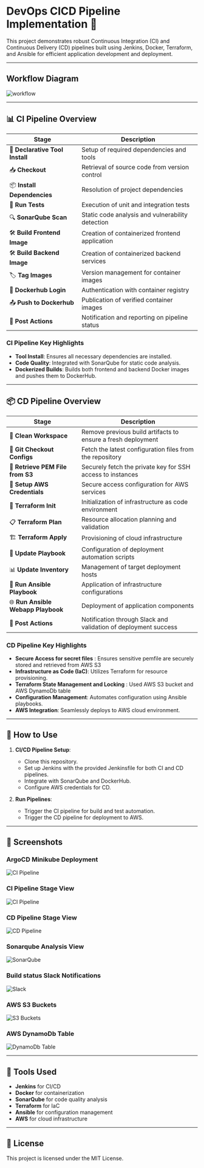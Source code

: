 # DevOps CICD Pipeline Implementation 🚀

This project demonstrates robust Continuous Integration (CI) and Continuous Delivery (CD) pipelines built using Jenkins, Docker, Terraform, and Ansible for efficient application development and deployment.

---

## Workflow Diagram

![workflow](https://raw.githubusercontent.com/Chanidu26/DevOps-Project/refs/heads/main/figures/workflow.png)

---

## 📊 CI Pipeline Overview

| Stage | Description |
|-------|-------------|
| 🔧 **Declarative Tool Install** | Setup of required dependencies and tools |
| 📥 **Checkout** | Retrieval of source code from version control |
| 📦 **Install Dependencies** | Resolution of project dependencies |
| 🧪 **Run Tests** | Execution of unit and integration tests |
| 🔍 **SonarQube Scan** | Static code analysis and vulnerability detection |
| 🛠️ **Build Frontend Image** | Creation of containerized frontend application |
| 🛠️ **Build Backend Image** | Creation of containerized backend services |
| 🏷️ **Tag Images** | Version management for container images |
| 🔑 **Dockerhub Login** | Authentication with container registry |
| 📤 **Push to Dockerhub** | Publication of verified container images |
| 📢 **Post Actions** | Notification and reporting on pipeline status |

### CI Pipeline Key Highlights
- **Tool Install**: Ensures all necessary dependencies are installed.
- **Code Quality**: Integrated with SonarQube for static code analysis.
- **Dockerized Builds**: Builds both frontend and backend Docker images and pushes them to DockerHub.

---

## 📦 CD Pipeline Overview

| Stage | Description |
|-------|-------------|
| 🧹 **Clean Workspace** | Remove previous build artifacts to ensure a fresh deployment |
| 🔄 **Git Checkout Configs** | Fetch the latest configuration files from the repository |
| 🔑 **Retrieve PEM File from S3** | Securely fetch the private key for SSH access to instances |
| 🔐 **Setup AWS Credentials** | Secure access configuration for AWS services |
| 🌱 **Terraform Init** | Initialization of infrastructure as code environment |
| 📋 **Terraform Plan** | Resource allocation planning and validation |
| 🏗️ **Terraform Apply** | Provisioning of cloud infrastructure |
| 📝 **Update Playbook** | Configuration of deployment automation scripts |
| 📊 **Update Inventory** | Management of target deployment hosts |
| 🚀 **Run Ansible Playbook** | Application of infrastructure configurations |
| 🌐 **Run Ansible Webapp Playbook** | Deployment of application components |
| 📢 **Post Actions** | Notification through Slack and validation of deployment success |

### CD Pipeline Key Highlights
- **Secure Access for secret files** : Ensures sensitive pemfile are securely stored and retrieved from AWS S3
- **Infrastructure as Code (IaC)**: Utilizes Terraform for resource provisioning.
- **Terraform State Management and Locking** : Used AWS S3 bucket and AWS DynamoDb table
- **Configuration Management**: Automates configuration using Ansible playbooks.
- **AWS Integration**: Seamlessly deploys to AWS cloud environment.

---

## 🚀 How to Use

1. **CI/CD Pipeline Setup**:
   - Clone this repository.
   - Set up Jenkins with the provided Jenkinsfile for both CI and CD pipelines.
   - Integrate with SonarQube and DockerHub.
   - Configure AWS credentials for CD.

2. **Run Pipelines**:
   - Trigger the CI pipeline for build and test automation.
   - Trigger the CD pipeline for deployment to AWS.

---

## 📸 Screenshots

### ArgoCD Minikube Deployment
![CI Pipeline](https://raw.githubusercontent.com/Chanidu26/DevOps-Project/refs/heads/main/figures/ArgoCD-Deploy.png)

### CI Pipeline Stage View
![CI Pipeline](https://raw.githubusercontent.com/Chanidu26/DevOps-Project/refs/heads/main/figures/CI.png)

### CD Pipeline Stage View
![CD Pipeline](https://raw.githubusercontent.com/Chanidu26/DevOps-Project/refs/heads/main/figures/CD.png)

### Sonarqube Analysis View
![SonarQube](https://raw.githubusercontent.com/Chanidu26/DevOps-Project/refs/heads/main/figures/CodeQuality.png)

### Build status Slack Notifications
![Slack](https://raw.githubusercontent.com/Chanidu26/DevOps-Project/refs/heads/main/figures/Slack.png)

### AWS S3 Buckets
![S3 Buckets](https://raw.githubusercontent.com/Chanidu26/DevOps-Project/refs/heads/main/figures/S3-Buckets.png)

### AWS DynamoDb Table
![DynamoDb Table](https://raw.githubusercontent.com/Chanidu26/DevOps-Project/refs/heads/main/figures/DynamoDb-Table.png)

---

## 🤖 Tools Used
- **Jenkins** for CI/CD
- **Docker** for containerization
- **SonarQube** for code quality analysis
- **Terraform** for IaC
- **Ansible** for configuration management
- **AWS** for cloud infrastructure

---

## 📝 License
This project is licensed under the MIT License.

